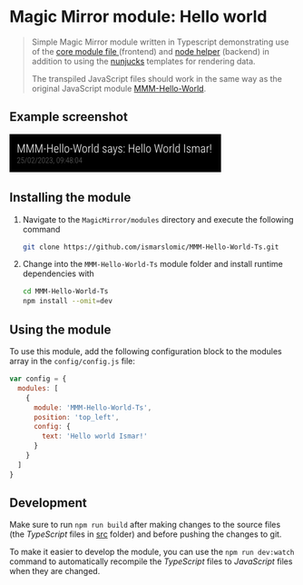 # Magic Mirror module: Hello world

> Simple Magic Mirror module written in Typescript demonstrating use of the [core module file ](https://docs.magicmirror.builders/development/core-module-file.html#available-module-instance-properties) (frontend)
> and [node helper](https://docs.magicmirror.builders/development/node-helper.html) (backend) in addition to using the [nunjucks](https://mozilla.github.io/nunjucks/) templates for rendering data.
>
> The transpiled JavaScript files should work in the same way as the original JavaScript module [MMM-Hello-World](https://github.com/ismarslomic/MMM-Hello-World).

## Example screenshot

![Screenshot](screenshot.png)

## Installing the module

1. Navigate to the `MagicMirror/modules` directory and execute the following command

   ```sh
   git clone https://github.com/ismarslomic/MMM-Hello-World-Ts.git
   ```

2. Change into the `MMM-Hello-World-Ts` module folder and install runtime dependencies with
   ```sh
   cd MMM-Hello-World-Ts
   npm install --omit=dev
   ```

## Using the module

To use this module, add the following configuration block to the modules array in
the `config/config.js` file:

```js
var config = {
  modules: [
    { 
      module: 'MMM-Hello-World-Ts', 
      position: 'top_left',
      config: {
        text: 'Hello world Ismar!'
      }
    }
  ]
}
```

## Development

Make sure to run `npm run build` after making changes to the source files (the _TypeScript_ files in [src](src) folder) and before pushing the changes to git.

To make it easier to develop the module, you can use the `npm run dev:watch` command to automatically recompile the _TypeScript_ files to _JavaScript_ files when they are changed.
